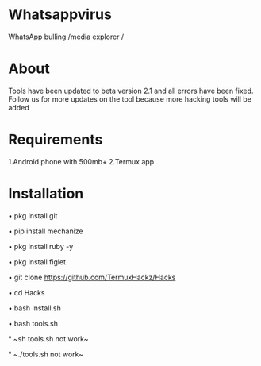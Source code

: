 # Whatsappvirus
WhatsApp bulling /media explorer /

# About
Tools have been updated to beta version 2.1 
and all errors have been fixed. 
Follow us for more updates on the tool 
because more hacking tools will be added


# Requirements 

1.Android phone with 500mb+
2.Termux app


# Installation

• pkg install git

• pip install mechanize

• pkg install ruby -y

• pkg install figlet 

• git clone https://github.com/TermuxHackz/Hacks

• cd Hacks

• bash install.sh

• bash tools.sh

° ~sh tools.sh not work~

° ~./tools.sh not work~


